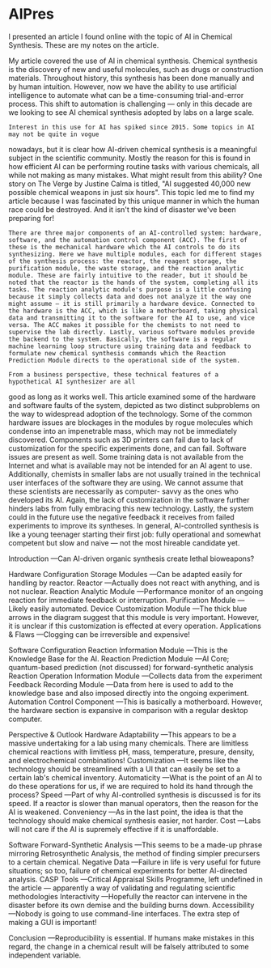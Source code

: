 # AIPres

I presented an article I found online with the topic of AI in Chemical Synthesis. These are my notes on the article.


My article covered the use of AI in chemical synthesis. Chemical synthesis is the discovery
of new and useful molecules, such as drugs or construction materials. Throughout history, this 
synthesis has been done manually and by human intuition. However, now we have the ability to 
use artificial intelligence to automate what can be a time-consuming trial-and-error process. This
shift to automation is challenging — only in this decade are we looking to see AI chemical
synthesis adopted by labs on a large scale.

	Interest in this use for AI has spiked since 2015. Some topics in AI may not be quite in vogue 
nowadays, but it is clear how AI-driven chemical synthesis is a meaningful subject in the
scientific community. Mostly the reason for this is found in how efficient AI can be performing
routine tasks with various chemicals, all while not making as many mistakes. What might result 
from this ability? One story on The Verge by Justine Calma is titled, "AI suggested 40,000 new
possible chemical weapons in just six hours". This topic led me to find my article because I was
fascinated by this unique manner in which the human race could be destroyed. And it isn't the 
kind of disaster we've been preparing for!

	There are three major components of an AI-controlled system: hardware, software, and the automation control component (ACC). The first of these is the mechanical hardware which the AI controls to do its synthesizing. Here we have multiple modules, each for different stages of the synthesis process: the reactor, the reagent storage, the purification module, the waste storage, and the reaction analytic module. These are fairly intuitive to the reader, but it should be noted that the reactor is the hands of the system, completing all its tasks. The reaction analytic module's purpose is a little confusing because it simply collects data and does not analyze it the way one might assume — it is still primarily a hardware device. Connected to the hardware is the ACC, which is like a motherboard, taking physical data and transmitting it to the software for the AI to use, and vice versa. The ACC makes it possible for the chemists to not need to supervise the lab directly. Lastly, various software modules provide the backend to the system. Basically, the software is a regular machine learning loop structure using training data and feedback to formulate new chemical synthesis commands which the Reaction Prediction Module directs to the operational side of the system.
  
	From a business perspective, these technical features of a hypothetical AI synthesizer are all
good as long as it works well. This article examined some of the hardware and software faults of
the system, depicted as two distinct subproblems on the way to widespread adoption of the 
technology. Some of the common hardware issues are blockages in the modules by rogue
molecules which condense into an impenetrable mass, which may not be immediately
discovered. Components such as 3D printers can fail due to lack of customization for the specific
experiments done, and can fail. Software issues are present as well. Some training data is not
available from the Internet and what is available may not be intended for an AI agent to use. 
Additionally, chemists in smaller labs are not usually trained in the technical user interfaces of 
the software they are using. We cannot assume that these scientists are necessarily as computer-
savvy as the ones who developed its AI. Again, the lack of customization in the software further
hinders labs from fully embracing this new technology. Lastly, the system could in the future use
the negative feedback it receives from failed experiments to improve its syntheses. In general, 
AI-controlled synthesis is like a young teenager starting their first job: fully operational and
somewhat competent but slow and naive — not the most hireable candidate yet.

Introduction
—Can AI-driven organic synthesis create lethal bioweapons?

Hardware
Configuration
Storage Modules
—Can be adapted easily for handling by reactor.
Reactor
—Actually does not react with anything, and is not nuclear.
Reaction Analytic Module
—Performance monitor of an ongoing reaction for immediate feedback or interruption.
Purification Module
—Likely easily automated.
Device Customization Module
—The thick blue arrows in the diagram suggest that this module is very important. However, it is unclear if this customization is effected at every operation.
Applications & Flaws
—Clogging can be irreversible and expensive!

Software
Configuration
Reaction Information Module
—This is the Knowledge Base for the AI.
Reaction Prediction Module
—AI Core; quantum-based prediction (not discussed) for forward-synthetic analysis
Reaction Operation Information Module
—Collects data from the experiment
Feedback Recording Module
—Data from here is used to add to the knowledge base and also imposed directly into the ongoing experiment.
Automation Control Component
—This is basically a motherboard. However, the hardware section is expansive in comparison with a regular desktop computer.

Perspective & Outlook
Hardware
Adaptability
—This appears to be a massive undertaking for a lab using many chemicals. There are limitless chemical reactions with limitless pH, mass, temperature, presure, density, and electrochemical combinations!
Customization
—It seems like the technology should be streamlined with a UI that can easily be set to a certain lab's chemical inventory.
Automaticity
—What is the point of an AI to do these operations for us, if we are required to hold its hand through the process?
Speed
—Part of why AI-controlled synthesis is discussed is for its speed. If a reactor is slower than manual operators, then the reason for the AI is weakened.
Conveniency
—As in the last point, the idea is that the technology should make chemical synthesis easier, not harder.
Cost
—Labs will not care if the AI is supremely effective if it is unaffordable.

Software
Forward-Synthetic Analysis
—This seems to be a made-up phrase mirroring Retrosynthetic Analysis, the method of finding simpler precursers to a certain chemical.
Negative Data
—Failure in life is very useful for future situations; so too, failure of chemical experiments for better AI-directed analysis.
CASP Tools
—Critical Appraisal Skills Programme, left undefined in the article — apparently a way of validating and regulating scientific methodologies
Interactivity
—Hopefully the reactor can intervene in the disaster before its own demise and the building burns down.
Accessibility
—Nobody is going to use command-line interfaces. The extra step of making a GUI is important!

Conclusion
	—Reproducibility is essential. If humans make mistakes in this regard, the change in a chemical result will be falsely attributed to some independent variable.
